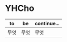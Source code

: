 # YHCho
<table>
  <thead><tr><th>to</th><th>be</th><th>continue...</th></tr></thead>
  <tbody><tr><td>무엇</td><td>무엇</td><td>무엇</td></tbody>

